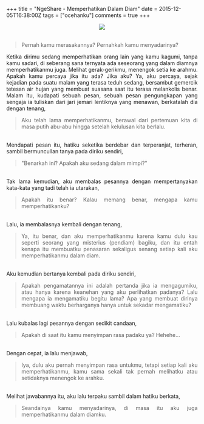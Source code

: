 +++
title = "NgeShare - Memperhatikan Dalam Diam"
date = 2015-12-05T16:38:00Z
tags = ["ocehanku"]
comments = true
+++

<center><img border="0" data-original-height="600" data-original-width="1200" src="https://3.bp.blogspot.com/-V7vUJT_EAvg/XNyNuSh5kyI/AAAAAAAATs0/bIQ7EgzZiB4mUz2ShwNE30zeiPTpNFACQCLcBGAs/s1600/memperhatikan.png" /></center><br />
<div style="text-align: justify;"><blockquote class="tr_bq">Pernah kamu merasakannya? Pernahkah kamu menyadarinya?</blockquote>Ketika dirimu sedang memperhatikan  orang lain yang kamu kagumi, tanpa kamu sadari, di seberang sana ternyata ada seseorang yang dalam diamnya memperhatikanmu juga. Melihat gerak-gerikmu, menengok setia ke arahmu. Apakah kamu percaya jika itu ada? Jika aku? Ya, aku percaya, sejak kejadian pada suatu malam yang terasa teduh sedang, bersambut gemercik tetesan air hujan yang membuat suasana saat itu terasa melankolis benar. Malam itu, kudapati sebuah pesan, sebuah pesan  pengungkapan yang sengaja ia tuliskan dari jari jemari lentiknya yang menawan,  berkatalah dia dengan tenang,<br /><blockquote class="tr_bq">Aku telah lama memperhatikanmu, berawal dari pertemuan kita di masa putih abu-abu hingga setelah kelulusan kita berlalu.</blockquote><br />Mendapati pesan itu, hatiku seketika berdebar dan terperanjat, terheran, sambil bermuncullan tanya pada diriku sendiri,<br /><blockquote class="tr_bq">"Benarkah ini? Apakah aku sedang dalam mimpi?"&nbsp;</blockquote><br />Tak lama kemudian, aku membalas pesannya dengan mempertanyakan kata-kata yang tadi telah ia utarakan,<br /><blockquote class="tr_bq">Apakah itu benar? Kalau memang benar, mengapa kamu memperhatikanku?</blockquote><br />Lalu, ia membalasnya kembali dengan tenang,<br /><blockquote class="tr_bq">Ya, itu benar, dan aku memperhatikanmu karena kamu dulu kau seperti seorang yang misterius (pendiam) bagiku, dan itu entah kenapa itu membuatku penasaran sekaligus senang setiap kali aku memperhatikanmu dalam diam.</blockquote><br />Aku kemudian bertanya kembali pada diriku sendiri, <i>&nbsp;</i><br /><blockquote class="tr_bq">Apakah  pengamatannya ini adalah pertanda jika ia mengagumiku, atau hanya karena  keanehan yang aku perlihatkan padanya? Lalu mengapa ia mengamatiku  begitu lama? Apa yang membuat dirinya membuang waktu berharganya hanya  untuk sekadar mengamatiku?</blockquote><br />
Lalu kubalas lagi pesannya dengan sedikit candaan,<br /><blockquote class="tr_bq">Apakah di saat itu kamu menyimpan rasa padaku ya? Hehehe... </blockquote><br />Dengan cepat, ia lalu menjawab,<br /><blockquote class="tr_bq">Iya, dulu aku pernah menyimpan rasa untukmu, tetapi setiap kali aku memperhatikanmu, kamu sama sekali tak pernah melihatku atau setidaknya menengok ke arahku.</blockquote><br />Melihat jawabannya itu, aku lalu terpaku sambil dalam hatiku berkata,<br /><blockquote class="tr_bq">Seandainya kamu menyadarinya, di masa itu aku juga memperhatikanmu dalam diamku.</blockquote></div>

